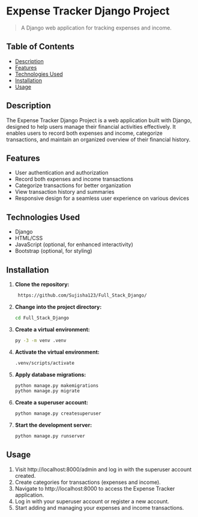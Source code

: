 # Expense Tracker Django Project



> A Django web application for tracking expenses and income.

## Table of Contents

- [Description](#description)
- [Features](#features)
- [Technologies Used](#technologies-used)
- [Installation](#installation)
- [Usage](#usage)

## Description

The Expense Tracker Django Project is a web application built with Django, designed to help users manage their financial activities effectively. It enables users to record both expenses and income, categorize transactions, and maintain an organized overview of their financial history.

## Features

- User authentication and authorization
- Record both expenses and income transactions
- Categorize transactions for better organization
- View transaction history and summaries
- Responsive design for a seamless user experience on various devices

## Technologies Used

- Django
- HTML/CSS
- JavaScript (optional, for enhanced interactivity)
- Bootstrap (optional, for styling)

## Installation

1. **Clone the repository:**

   ```bash
    https://github.com/Sujisha123/Full_Stack_Django/

2. **Change into the project directory:**

   ```bash
   cd Full_Stack_Django

3. **Create a virtual environment:**

   ```bash
   py -3 -m venv .venv

4. **Activate the virtual environment:**
   
   ```bash
   .venv/scripts/activate

5. **Apply database migrations:**

   ```bash
   python manage.py makemigrations
   python manage.py migrate

6. **Create a superuser account:**

   ```bash
   python manage.py createsuperuser

7. **Start the development server:**

   ```bash
   python manage.py runserver


## Usage
1. Visit http://localhost:8000/admin and log in with the superuser account created.
2. Create categories for transactions (expenses and income).
3. Navigate to http://localhost:8000 to access the Expense Tracker application.
4. Log in with your superuser account or register a new account.
5. Start adding and managing your expenses and income transactions.



